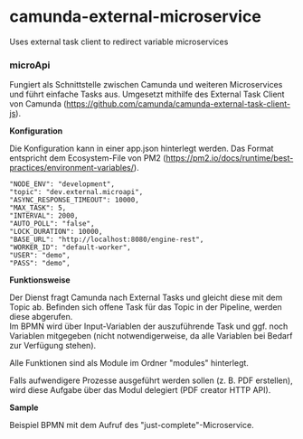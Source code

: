 # camunda-external-microservice
Uses external task client to redirect variable microservices

### microApi

Fungiert als Schnittstelle zwischen Camunda und weiteren Microservices und führt einfache Tasks aus.
Umgesetzt mithilfe des External Task Client von Camunda (https://github.com/camunda/camunda-external-task-client-js).


**Konfiguration**

Die Konfiguration kann in einer app.json hinterlegt werden. Das Format entspricht 
dem Ecosystem-File von PM2 (https://pm2.io/docs/runtime/best-practices/environment-variables/).

    "NODE_ENV": "development",
    "topic": "dev.external.microapi",
    "ASYNC_RESPONSE_TIMEOUT": 10000,
    "MAX_TASK": 5,
    "INTERVAL": 2000,
    "AUTO_POLL": "false",
    "LOCK_DURATION": 10000,
    "BASE_URL": "http://localhost:8080/engine-rest",
    "WORKER_ID": "default-worker",
    "USER": "demo",
    "PASS": "demo",

**Funktionsweise**

Der Dienst fragt Camunda nach External Tasks und gleicht diese mit dem Topic ab. 
Befinden sich offene Task für das Topic in der Pipeline, werden diese abgerufen.  
Im BPMN wird über Input-Variablen der auszuführende Task und ggf. noch Variablen 
mitgegeben (nicht notwendigerweise, da alle Variablen bei Bedarf zur Verfügung stehen).  

Alle Funktionen sind als Module im Ordner "modules" hinterlegt.

Falls aufwendigere Prozesse ausgeführt werden sollen (z. B. PDF erstellen), wird 
diese Aufgabe über das Modul delegiert (PDF creator HTTP API).


**Sample**

Beispiel BPMN mit dem Aufruf des "just-complete"-Microservice.
